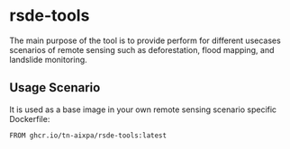 # rsde-tools

The main purpose of the tool is to provide perform for different usecases scenarios of remote sensing such as deforestation, flood mapping, and landslide monitoring.

## Usage Scenario

It is used as a base image in your own remote sensing scenario specific Dockerfile:

```
FROM ghcr.io/tn-aixpa/rsde-tools:latest

```






